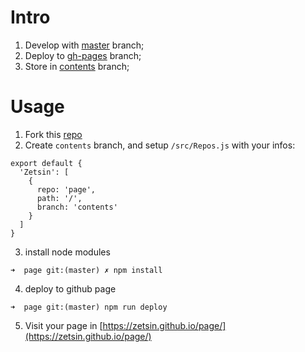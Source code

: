 # Intro
1. Develop with [master](https://github.com/Zetsin/page/tree/master) branch;
2. Deploy to [gh-pages](https://github.com/Zetsin/page/tree/gh-pages) branch;
3. Store in [contents](https://github.com/Zetsin/page/tree/contents) branch;


# Usage
1. Fork this [repo](https://github.com/Zetsin/page)
2. Create `contents` branch, and setup `/src/Repos.js` with your infos:
```
export default {
  'Zetsin': [
    {
      repo: 'page',
      path: '/',
      branch: 'contents'
    }
  ]
}
```
3. install node modules
```
➜  page git:(master) ✗ npm install
```
4. deploy to github page
```
➜  page git:(master) npm run deploy
```
5. Visit your page in [https://zetsin.github.io/page/](https://zetsin.github.io/page/)
